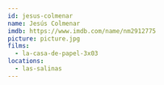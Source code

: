 ```yaml
---
id: jesus-colmenar
name: Jesús Colmenar
imdb: https://www.imdb.com/name/nm2912775
picture: picture.jpg
films:
  - la-casa-de-papel-3x03
locations:
  - las-salinas
---
```

